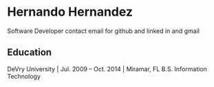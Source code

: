 # Hernando Hernandez
Software Developer
contact email for github and linked in and gmail


## Education
DeVry University | Jul. 2009 – Oct. 2014 | Miramar, FL
B.S. Information Technology


